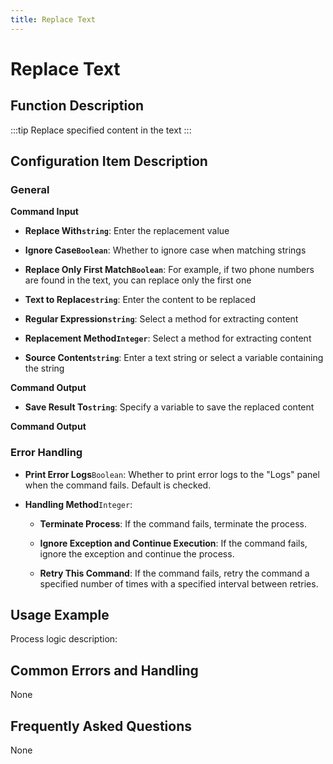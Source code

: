 ```yaml
---
title: Replace Text
---
```


# Replace Text

## Function Description

:::tip 
Replace specified content in the text
:::

## Configuration Item Description

### General

**Command Input**

- **Replace With`string`**: Enter the replacement value

- **Ignore Case`Boolean`**: Whether to ignore case when matching strings

- **Replace Only First Match`Boolean`**: For example, if two phone numbers are found in the text, you can replace only the first one

- **Text to Replace`string`**: Enter the content to be replaced

- **Regular Expression`string`**: Select a method for extracting content

- **Replacement Method`Integer`**: Select a method for extracting content

- **Source Content`string`**: Enter a text string or select a variable containing the string


**Command Output**

- **Save Result To`string`**: Specify a variable to save the replaced content


**Command Output**

### Error Handling

- **Print Error Logs**`Boolean`: Whether to print error logs to the "Logs" panel when the command fails. Default is checked. 

- **Handling Method**`Integer`:

    - **Terminate Process**: If the command fails, terminate the process.

    - **Ignore Exception and Continue Execution**: If the command fails, ignore the exception and continue the process.

    - **Retry This Command**: If the command fails, retry the command a specified number of times with a specified interval between retries.

## Usage Example

Process logic description:

## Common Errors and Handling

None

## Frequently Asked Questions

None

